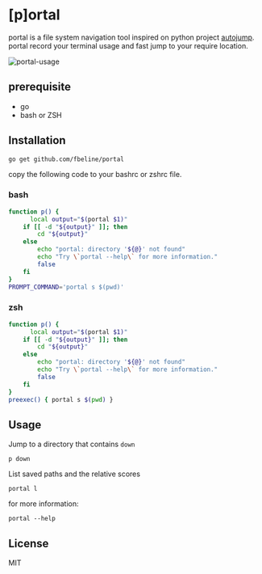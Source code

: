# [p]ortal

portal is a file system navigation tool inspired on python project [autojump](https://github.com/wting/autojump).
portal record your terminal usage and fast jump to your require location.

![portal-usage](https://user-images.githubusercontent.com/5730881/36635478-12970294-1994-11e8-9bb2-ef1e0b6cfc06.gif)

## prerequisite

- go
- bash or ZSH

## Installation

```
go get github.com/fbeline/portal
```
copy the following code to your bashrc or zshrc file.

### bash

```bash
function p() {
	  local output="$(portal $1)"
    if [[ -d "${output}" ]]; then
        cd "${output}"
    else
        echo "portal: directory '${@}' not found"
        echo "Try \`portal --help\` for more information."
        false
    fi
}
PROMPT_COMMAND='portal s $(pwd)'
```

### zsh

```bash
function p() {
	  local output="$(portal $1)"
    if [[ -d "${output}" ]]; then
        cd "${output}"
    else
        echo "portal: directory '${@}' not found"
        echo "Try \`portal --help\` for more information."
        false
    fi
}
preexec() { portal s $(pwd) }
```

## Usage

Jump to a directory that contains `down`

```
p down
```

List saved paths and the relative scores

```
portal l
```

for more information:

```
portal --help
```


## License
MIT

